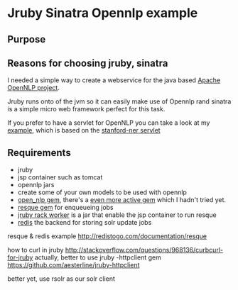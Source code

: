 # Jruby Sinatra Opennlp example

## Purpose 

## Reasons for choosing jruby, sinatra

I needed a simple way to create a webservice for the java based [Apache OpenNLP project](https://opennlp.apache.org/).

Jruby runs onto of the jvm so it can easily make use of Opennlp rand sinatra is a simple micro web framework perfect for this task.

If you prefer to have a servlet for OpenNLP you can take a look at my [example](https://gist.github.com/spatzle/1104702), which is based on the [stanford-ner servlet](stanford-ner)

## Requirements
* jruby 
* jsp container such as tomcat
* opennlp jars
* create some of your own models to be used with opennlp
* [open_nlp gem](https://github.com/hck/open_nlp), there's a [even more active gem](https://github.com/louismullie/open-nlp#readme) which I hadn't tried yet.
* [resque gem](https://github.com/defunkt/resque) for enqueueing jobs
* [jruby rack worker](https://github.com/kares/jruby-rack-worker) is a jar that enable the jsp container to run resque
* [redis](http://redis.io/) the backend for storing solr update jobs

resque & redis example
http://redistogo.com/documentation/resque


how to curl in jruby
http://stackoverflow.com/questions/968136/curbcurl-for-jruby
actually, better to use jruby -httpclient gem
https://github.com/aesterline/jruby-httpclient

better yet, use rsolr as our solr client
